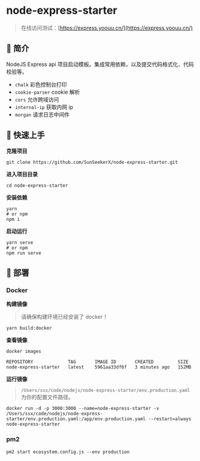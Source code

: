 # node-express-starter

> 在线访问测试：[https://express.yoouu.cn/](https://express.yoouu.cn/)

## 📌 简介

NodeJS Express api 项目启动模板。集成常用依赖，以及提交代码格式化、代码校验等。

- `chalk` 彩色控制台打印
- `cookie-parser` cookie 解析
- `cors` 允许跨域访问
- `internal-ip` 获取内网 ip
- `morgan` 请求日志中间件

## 📌 快速上手

**克隆项目**

```shell
git clone https://github.com/SunSeekerX/node-express-starter.git
```

**进入项目目录**

```shell
cd node-express-starter
```

**安装依赖**

```shell
yarn
# or npm
npm i
```

**启动运行**

```shell
yarn serve
# or npm
npm run serve
```

## 📌 部署

### Docker

**构建镜像**

> 请确保构建环境已经安装了 docker！

```shell
yarn build:docker
```

**查看镜像**

```shell
docker images
```

```
REPOSITORY             TAG       IMAGE ID       CREATED         SIZE
node-express-starter   latest    5961aa33df6f   3 minutes ago   152MB
```

**运行镜像**

> `/Users/ssx/code/nodejs/node-express-starter/env.production.yaml` 为你的配置文件路径。

```shell
docker run -d -p 3000:3000 --name=node-express-starter -v /Users/ssx/code/nodejs/node-express-starter/env.production.yaml:/app/env.production.yaml --restart=always node-express-starter
```

### pm2

```
pm2 start ecosystem.config.js --env production
```
